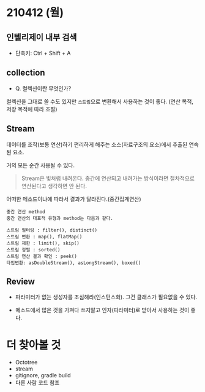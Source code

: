 # 210412 (월)

## 인텔리제이 내부 검색
- 단축키: Ctrl + Shift + A

## collection
- Q. 컬렉션이란 무엇인가?

컬렉션을 그대로 쓸 수도 있지만 ```스트림```으로 변환해서 사용하는 것이 좋다. (연산 목적, 저장 목적에 따라 조절)

## Stream
데이터를 조작(보통 연산)하기 편리하게 해주는 소스(자료구조의 요소)에서 추출된 연속된 요소.

거의 모든 순간 사용될 수 있다.

> Stream은 빛처럼 내려온다. 중간에 연산되고 내려가는 방식이라면 절차적으로 연산된다고 생각하면 안 된다.

어떠한 메소드이냐에 따라서 결과가 달라진다.(중간집계연산)

```
중간 연산 method
중간 연산의 대표적 유형과 method는 다음과 같다.

스트림 필터링 : filter(), distinct()
스트림 변환 : map(), flatMap()
스트림 제한 : limit(), skip()
스트림 정렬 : sorted()
스트림 연산 결과 확인 : peek()
타입변환: asDoubleStream(), asLongStream(), boxed()

```

## Review
- 파라미터가 없는 생성자를 조심해라(인스턴스화). 그건 클래스가 필요없을 수 있다.

- 메소드에서 많은 것을 가져다 쓰지말고 인자(파라미터)로 받아서 사용하는 것이 좋다.


# 더 찾아볼 것
- Octotree
- stream
- gitignore, gradle build
- 다른 사람 코드 참조